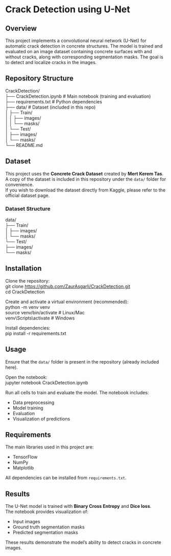 # Crack Detection using U-Net

## Overview
This project implements a convolutional neural network (U-Net) for automatic crack detection in concrete structures. The model is trained and evaluated on an image dataset containing concrete surfaces with and without cracks, along with corresponding segmentation masks. The goal is to detect and localize cracks in the images.

## Repository Structure
CrackDetection/  
├── CrackDetection.ipynb     # Main notebook (training and evaluation)  
├── requirements.txt         # Python dependencies  
├── data/                    # Dataset (included in this repo)  
│   ├── Train/  
│   │   ├── images/  
│   │   └── masks/  
│   └── Test/  
│       ├── images/  
│       └── masks/  
└── README.md  

## Dataset
This project uses the **Concrete Crack Dataset** created by **Mert Kerem Tas**.  
A copy of the dataset is included in this repository under the `data/` folder for convenience.  
If you wish to download the dataset directly from Kaggle, please refer to the official dataset page.

### Dataset Structure
data/  
├── Train/  
│   ├── images/  
│   └── masks/  
└── Test/  
    ├── images/  
    └── masks/  

## Installation
Clone the repository:  
git clone https://github.com/ZaurAsgarli/CrackDetection.git  
cd CrackDetection  

Create and activate a virtual environment (recommended):  
python -m venv venv  
source venv/bin/activate   # Linux/Mac  
venv\Scripts\activate      # Windows  

Install dependencies:  
pip install -r requirements.txt  

## Usage
Ensure that the `data/` folder is present in the repository (already included here).  

Open the notebook:  
jupyter notebook CrackDetection.ipynb  

Run all cells to train and evaluate the model. The notebook includes:  
- Data preprocessing  
- Model training  
- Evaluation  
- Visualization of predictions  

## Requirements
The main libraries used in this project are:  
- TensorFlow  
- NumPy  
- Matplotlib  

All dependencies can be installed from `requirements.txt`.

## Results
The U-Net model is trained with **Binary Cross Entropy** and **Dice loss**.  
The notebook provides visualization of:  
- Input images  
- Ground truth segmentation masks  
- Predicted segmentation masks  

These results demonstrate the model’s ability to detect cracks in concrete images.
